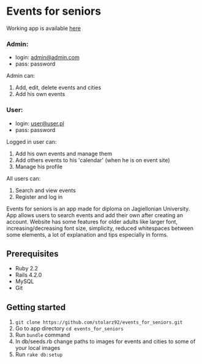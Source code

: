 # Events for seniors

Working app is available [here](http://leszczyna.wzks.uj.edu.pl/12_stolarski/events_for_seniors/)

### Admin:
* login: admin@admin.com
* pass: password

Admin can:

1. Add, edit, delete events and cities
2. Add his own events

### User:
* login: user@user.pl
* pass: password

Logged in user can:

1. Add his own events and manage them
2. Add others events to his 'calendar' (when he is on event site)
3. Manage his profile

All users can:

1. Search and view events
2. Register and log in

Events for seniors is an app made for diploma on Jagiellonian University.
App allows users to search events and add their own after creating an account.
Website has some features for older adults like larger font, increasing/decreasing font size,
simplicity, reduced whitespaces between some elements, a lot of explanation and tips
especially in forms.

## Prerequisites

* Ruby 2.2
* Rails 4.2.0
* MySQL
* Git

## Getting started

  1. `git clone https://github.com/stolarz92/events_for_seniors.git`
  2. Go to app directory `cd events_for_seniors`
  3. Run `bundle` command
  4. In db/seeds.rb change paths to images for events and cities to some of your local images
  5. Run `rake db:setup`


